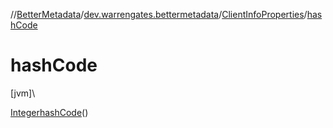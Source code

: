 //[BetterMetadata](../../../index.md)/[dev.warrengates.bettermetadata](../index.md)/[ClientInfoProperties](index.md)/[hashCode](hash-code.md)

# hashCode

[jvm]\

[Integer](https://docs.oracle.com/javase/8/docs/api/java/lang/Integer.html)[hashCode](hash-code.md)()
